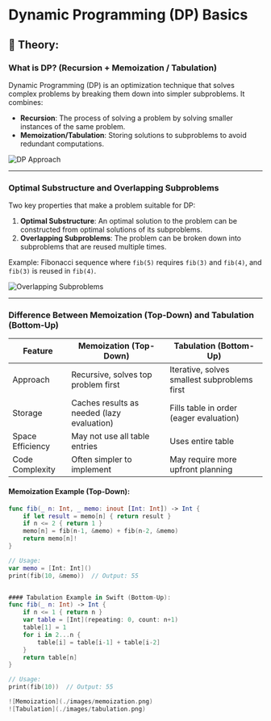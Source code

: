 # Dynamic Programming (DP) Basics

## 📖 Theory:

### What is DP? (Recursion + Memoization / Tabulation)
Dynamic Programming (DP) is an optimization technique that solves complex problems by breaking them down into simpler subproblems. It combines:
- **Recursion**: The process of solving a problem by solving smaller instances of the same problem.
- **Memoization/Tabulation**: Storing solutions to subproblems to avoid redundant computations.

![DP Approach](./images/dp.png)

---

### Optimal Substructure and Overlapping Subproblems
Two key properties that make a problem suitable for DP:
1. **Optimal Substructure**: An optimal solution to the problem can be constructed from optimal solutions of its subproblems.
2. **Overlapping Subproblems**: The problem can be broken down into subproblems that are reused multiple times.

Example: Fibonacci sequence where `fib(5)` requires `fib(3)` and `fib(4)`, and `fib(3)` is reused in `fib(4)`.

![Overlapping Subproblems](./images/fibonaci.png)

---

### Difference Between Memoization (Top-Down) and Tabulation (Bottom-Up)
| Feature          | Memoization (Top-Down)                          | Tabulation (Bottom-Up)                     |
|------------------|-----------------------------------------------|-------------------------------------------|
| Approach         | Recursive, solves top problem first           | Iterative, solves smallest subproblems first |
| Storage          | Caches results as needed (lazy evaluation)    | Fills table in order (eager evaluation)    |
| Space Efficiency | May not use all table entries                  | Uses entire table                          |
| Code Complexity  | Often simpler to implement                    | May require more upfront planning          |

#### Memoization Example (Top-Down):
```swift
func fib(_ n: Int, _ memo: inout [Int: Int]) -> Int {
    if let result = memo[n] { return result }
    if n <= 2 { return 1 }
    memo[n] = fib(n-1, &memo) + fib(n-2, &memo)
    return memo[n]!
}

// Usage:
var memo = [Int: Int]()
print(fib(10, &memo))  // Output: 55


#### Tabulation Example in Swift (Bottom-Up):
func fib(_ n: Int) -> Int {
    if n <= 1 { return n }
    var table = [Int](repeating: 0, count: n+1)
    table[1] = 1
    for i in 2...n {
        table[i] = table[i-1] + table[i-2]
    }
    return table[n]
}

// Usage:
print(fib(10))  // Output: 55

![Memoization](./images/memoization.png)
![Tabulation](./images/tabulation.png)
